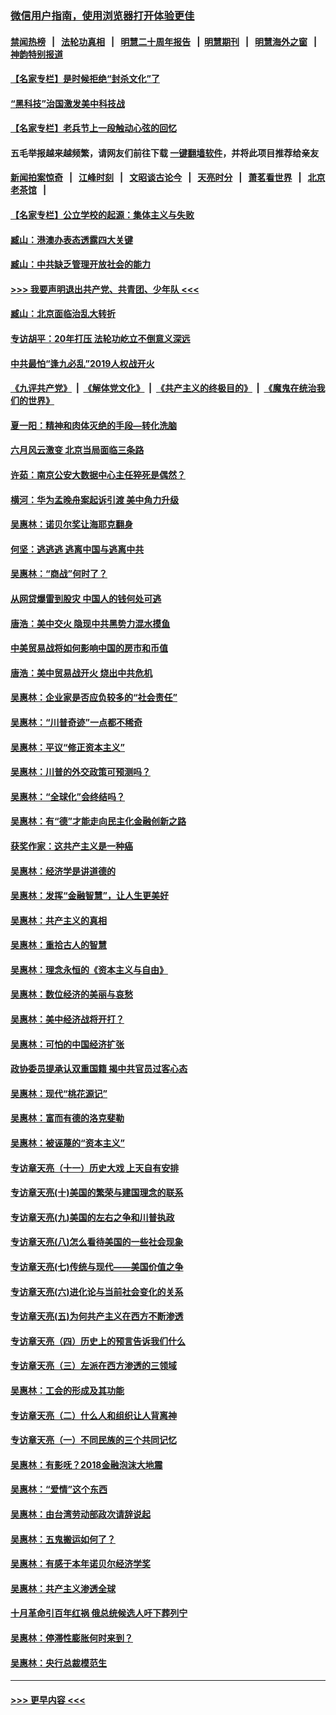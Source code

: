 ### [微信用户指南，使用浏览器打开体验更佳](https://github.com/gfw-breaker/banned-news1/blob/master/indexes/wechat-guide.md?t=0)
#### [禁闻热榜](热点新闻.md?t=0)  &nbsp;&nbsp;|&nbsp;&nbsp; [法轮功真相](https://github.com/gfw-breaker/truth/blob/master/README.md?t=0) &nbsp;&nbsp;|&nbsp;&nbsp; [明慧二十周年报告](https://github.com/gfw-breaker/mh-reports/blob/master/README.md?t=0) &nbsp;&nbsp;|&nbsp;&nbsp;[明慧期刊](https://github.com/gfw-breaker/mh-qikan) &nbsp;&nbsp;|&nbsp;&nbsp; [明慧海外之窗](https://github.com/gfw-breaker/mh-news/blob/master/README.md?t=0) &nbsp;&nbsp;|&nbsp;&nbsp; [神韵特别报道](https://github.com/gfw-breaker/mh-news/blob/master/shenyun.md?t=0)
#### [【名家专栏】是时候拒绝“封杀文化”了](../pages/nsc423/n11814093.md?t=02161311) 
#### [“黑科技”治国激发美中科技战](../pages/nsc423/n11638056.md?t=02161311) 
#### [【名家专栏】老兵节上一段触动心弦的回忆](../pages/nsc423/n11646016.md?t=02161311) 
#### 五毛举报越来越频繁，请网友们前往下载 [一键翻墙软件](https://github.com/gfw-breaker/ssr-accounts)，并将此项目推荐给亲友
#### [新闻拍案惊奇](https://github.com/gfw-breaker/banned-news1/blob/master/pages/link4.md) &nbsp;&nbsp;|&nbsp;&nbsp; [江峰时刻](https://github.com/gfw-breaker/banned-news1/blob/master/pages/link4.md) &nbsp;&nbsp;|&nbsp;&nbsp; [文昭谈古论今](https://github.com/gfw-breaker/banned-news1/blob/master/pages/link4.md) &nbsp;&nbsp;|&nbsp;&nbsp; [天亮时分](https://github.com/gfw-breaker/banned-news1/blob/master/pages/link4.md) &nbsp;&nbsp;|&nbsp;&nbsp; [萧茗看世界](https://github.com/gfw-breaker/banned-news1/blob/master/pages/link4.md) &nbsp;&nbsp;|&nbsp;&nbsp; [北京老茶馆](https://github.com/gfw-breaker/banned-news1/blob/master/pages/link4.md) &nbsp;&nbsp;|&nbsp;&nbsp; 
#### [【名家专栏】公立学校的起源：集体主义与失败](../pages/nsc423/n11601833.md?t=02161311) 
#### [臧山：港澳办表态透露四大关键](../pages/nsc423/n11421628.md?t=02161311) 
#### [臧山：中共缺乏管理开放社会的能力](../pages/nsc423/n11407457.md?t=02161311) 
#### [>>> 我要声明退出共产党、共青团、少年队 <<<](https://github.com/begood0513/goodnews/blob/master/quit/letter.md) 
#### [臧山：北京面临治乱大转折](../pages/nsc423/n11406895.md?t=02161311) 
#### [专访胡平：20年打压 法轮功屹立不倒意义深远](../pages/nsc423/n11398800.md?t=02161311) 
#### [中共最怕“逢九必乱”2019人权战开火](../pages/nsc423/n11385248.md?t=02161311) 
#### [《九评共产党》](https://github.com/begood0513/9ping.md/blob/master/README.md) &nbsp;|&nbsp; [《解体党文化》](../../../../jtdwh.md/blob/master/README.md)  &nbsp;|&nbsp; [《共产主义的终极目的》](../../../../gczydzjmd.md/blob/master/README.md) &nbsp;|&nbsp; [《魔鬼在统治我们的世界》](../../../../mgztzwmdsj.md/blob/master/README.md) 
#### [夏一阳：精神和肉体灭绝的手段—转化洗脑](../pages/nsc423/n11368250.md?t=02161311) 
#### [六月风云激变 北京当局面临三条路](../pages/nsc423/n11313668.md?t=02161311) 
#### [许茹：南京公安大数据中心主任猝死是偶然？](../pages/nsc423/n11064744.md?t=02161311) 
#### [横河：华为孟晚舟案起诉引渡 美中角力升级](../pages/nsc423/n11027230.md?t=02161311) 
#### [吴惠林：诺贝尔奖让海耶克翻身](../pages/nsc423/n10890049.md?t=02161311) 
#### [何坚：逃逃逃 逃离中国与逃离中共](../pages/nsc423/n10592891.md?t=02161311) 
#### [吴惠林：“商战”何时了？](../pages/nsc423/n10573558.md?t=02161311) 
#### [从网贷爆雷到股灾 中国人的钱何处可逃](../pages/nsc423/n10572800.md?t=02161311) 
#### [唐浩：美中交火 隐现中共黑势力混水摸鱼](../pages/nsc423/n10544040.md?t=02161311) 
#### [中美贸易战将如何影响中国的房市和币值](../pages/nsc423/n10543697.md?t=02161311) 
#### [唐浩：美中贸易战开火 烧出中共危机](../pages/nsc423/n10540126.md?t=02161311) 
#### [吴惠林：企业家是否应负较多的“社会责任”](../pages/nsc423/n10535022.md?t=02161311) 
#### [吴惠林：“川普奇迹”一点都不稀奇](../pages/nsc423/n10512808.md?t=02161311) 
#### [吴惠林：平议“修正资本主义”](../pages/nsc423/n10495724.md?t=02161311) 
#### [吴惠林：川普的外交政策可预测吗？](../pages/nsc423/n10462387.md?t=02161311) 
#### [吴惠林：“全球化”会终结吗？](../pages/nsc423/n10452838.md?t=02161311) 
#### [吴惠林：有“德”才能走向民主化金融创新之路](../pages/nsc423/n10432292.md?t=02161311) 
#### [获奖作家：这共产主义是一种癌](../pages/nsc423/n10431541.md?t=02161311) 
#### [吴惠林：经济学是讲道德的](../pages/nsc423/n10398014.md?t=02161311) 
#### [吴惠林：发挥“金融智慧”，让人生更美好](../pages/nsc423/n10375019.md?t=02161311) 
#### [吴惠林：共产主义的真相](../pages/nsc423/n10351394.md?t=02161311) 
#### [吴惠林：重拾古人的智慧](../pages/nsc423/n10337691.md?t=02161311) 
#### [吴惠林：理念永恒的《资本主义与自由》](../pages/nsc423/n10316274.md?t=02161311) 
#### [吴惠林：数位经济的美丽与哀愁](../pages/nsc423/n10292946.md?t=02161311) 
#### [吴惠林：美中经济战将开打？](../pages/nsc423/n10258825.md?t=02161311) 
#### [吴惠林：可怕的中国经济扩张](../pages/nsc423/n10219147.md?t=02161311) 
#### [政协委员提承认双重国籍 揭中共官员过客心态](../pages/nsc423/n10208809.md?t=02161311) 
#### [吴惠林：现代“桃花源记”](../pages/nsc423/n10185234.md?t=02161311) 
#### [吴惠林：富而有德的洛克斐勒](../pages/nsc423/n10142264.md?t=02161311) 
#### [吴惠林：被诬蔑的“资本主义”](../pages/nsc423/n10124816.md?t=02161311) 
#### [专访章天亮（十一）历史大戏 上天自有安排](../pages/nsc423/n10094905.md?t=02161311) 
#### [专访章天亮(十)美国的繁荣与建国理念的联系](../pages/nsc423/n10094899.md?t=02161311) 
#### [专访章天亮(九)美国的左右之争和川普执政](../pages/nsc423/n10094889.md?t=02161311) 
#### [专访章天亮(八)怎么看待美国的一些社会现象](../pages/nsc423/n10094857.md?t=02161311) 
#### [专访章天亮(七)传统与现代——美国价值之争](../pages/nsc423/n10093140.md?t=02161311) 
#### [专访章天亮(六)进化论与当前社会变化的关系](../pages/nsc423/n10092036.md?t=02161311) 
#### [专访章天亮(五)为何共产主义在西方不断渗透](../pages/nsc423/n10083620.md?t=02161311) 
#### [专访章天亮（四）历史上的预言告诉我们什么](../pages/nsc423/n10083606.md?t=02161311) 
#### [专访章天亮（三）左派在西方渗透的三领域](../pages/nsc423/n10081115.md?t=02161311) 
#### [吴惠林：工会的形成及其功能](../pages/nsc423/n10080633.md?t=02161311) 
#### [专访章天亮（二）什么人和组织让人背离神](../pages/nsc423/n10076637.md?t=02161311) 
#### [专访章天亮（一）不同民族的三个共同记忆](../pages/nsc423/n10074188.md?t=02161311) 
#### [吴惠林：有影呒？2018金融泡沫大地震](../pages/nsc423/n10040534.md?t=02161311) 
#### [吴惠林：“爱情”这个东西](../pages/nsc423/n10019423.md?t=02161311) 
#### [吴惠林：由台湾劳动部政次请辞说起](../pages/nsc423/n9979679.md?t=02161311) 
#### [吴惠林：五鬼搬运如何了？](../pages/nsc423/n9925338.md?t=02161311) 
#### [吴惠林：有感于本年诺贝尔经济学奖](../pages/nsc423/n9871883.md?t=02161311) 
#### [吴惠林：共产主义渗透全球](../pages/nsc423/n9812748.md?t=02161311) 
#### [十月革命引百年红祸 俄总统候选人吁下葬列宁](../pages/nsc423/n9810182.md?t=02161311) 
#### [吴惠林：停滞性膨胀何时来到？](../pages/nsc423/n9764136.md?t=02161311) 
#### [吴惠林：央行总裁模范生](../pages/nsc423/n9728134.md?t=02161311) 

----
#### [ >>> 更早内容 <<< ](../indexes/nsc423-earlier.md)
